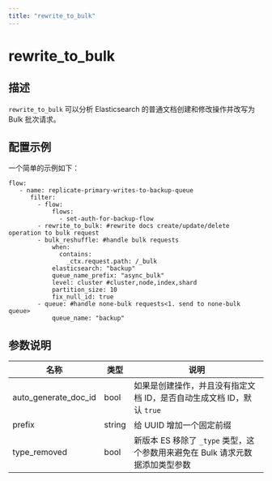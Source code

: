 ```yaml
---
title: "rewrite_to_bulk"
---
```


# rewrite_to_bulk

## 描述

`rewrite_to_bulk` 可以分析 Elasticsearch 的普通文档创建和修改操作并改写为 Bulk 批次请求。

## 配置示例

一个简单的示例如下：

```
flow:
   - name: replicate-primary-writes-to-backup-queue
      filter:
        - flow:
            flows:
              - set-auth-for-backup-flow
        - rewrite_to_bulk: #rewrite docs create/update/delete operation to bulk request
        - bulk_reshuffle: #handle bulk requests
            when:
              contains:
                _ctx.request.path: /_bulk
            elasticsearch: "backup"
            queue_name_prefix: "async_bulk"
            level: cluster #cluster,node,index,shard
            partition_size: 10
            fix_null_id: true
        - queue: #handle none-bulk requests<1. send to none-bulk queue>
            queue_name: "backup"
```

## 参数说明

| 名称                     | 类型     | 说明                                      |
| ------------------------ | -------- | ----------------------------------------- |
| auto_generate_doc_id         | bool | 如果是创建操作，并且没有指定文档 ID，是否自动生成文档 ID，默认 `true`                       |
| prefix | string | 给 UUID 增加一个固定前缀 |
| type_removed             | bool   | 新版本 ES 移除了 `_type` 类型，这个参数用来避免在 Bulk 请求元数据添加类型参数  |